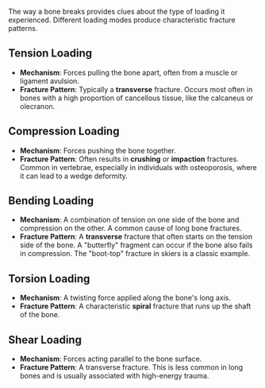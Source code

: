 The way a bone breaks provides clues about the type of loading it experienced. Different loading modes produce characteristic fracture patterns.

## Tension Loading
- **Mechanism**: Forces pulling the bone apart, often from a muscle or ligament avulsion.
- **Fracture Pattern**: Typically a **transverse** fracture. Occurs most often in bones with a high proportion of cancellous tissue, like the calcaneus or olecranon.

## Compression Loading
- **Mechanism**: Forces pushing the bone together.
- **Fracture Pattern**: Often results in **crushing** or **impaction** fractures. Common in vertebrae, especially in individuals with osteoporosis, where it can lead to a wedge deformity.

## Bending Loading
- **Mechanism**: A combination of tension on one side of the bone and compression on the other. A common cause of long bone fractures.
- **Fracture Pattern**: A **transverse** fracture that often starts on the tension side of the bone. A "butterfly" fragment can occur if the bone also fails in compression. The "boot-top" fracture in skiers is a classic example.

## Torsion Loading
- **Mechanism**: A twisting force applied along the bone's long axis.
- **Fracture Pattern**: A characteristic **spiral** fracture that runs up the shaft of the bone.

## Shear Loading
- **Mechanism**: Forces acting parallel to the bone surface.
- **Fracture Pattern**: A transverse fracture. This is less common in long bones and is usually associated with high-energy trauma.